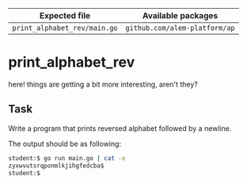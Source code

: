 | Expected file                | Available packages            |
| ---------------------------- | ----------------------------- |
| `print_alphabet_rev/main.go` | `github.com/alem-platform/ap` |

# print_alphabet_rev

<p data-story-username="a-J-nx">here! things are getting a bit more interesting, aren't they?</p>

## Task

Write a program that prints reversed alphabet followed by a newline.

The output should be as following:

```sh
student:$ go run main.go | cat -e
zyxwvutsrqponmlkjihgfedcba$
student:$
```
